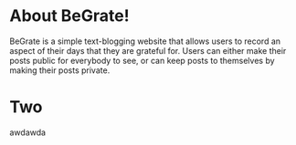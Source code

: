 # About BeGrate!
BeGrate is a simple text-blogging website that allows users to record an aspect of their days that they are grateful for. Users can either make their posts public for everybody to see, or can keep posts to themselves by making their posts private.

# Two 
awdawda
